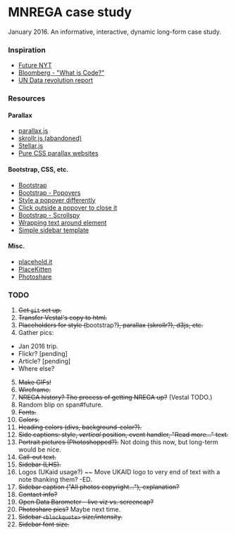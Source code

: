 MNREGA case study
=================

January 2016. An informative, interactive, dynamic long-form case study. 

### Inspiration
* [Future NYT](http://futurenytimes.org/)
* [Bloomberg - "What is Code?"](http://www.bloomberg.com/graphics/2015-paul-ford-what-is-code/)
* [UN Data revolution report](http://www.undatarevolution.org/report/)

### Resources

#### Parallax
* [parallax.js](https://pixelcog.github.io/parallax.js/)
* [skrollr.js (abandoned)](https://prinzhorn.github.io/skrollr/)
* [Stellar.js](http://markdalgleish.com/projects/stellar.js/)
* [Pure CSS parallax websites](http://keithclark.co.uk/articles/pure-css-parallax-websites/)

#### Bootstrap, CSS, etc.
* [Bootstrap](https://getbootstrap.com/)
* [Bootstrap - Popovers](https://getbootstrap.com/javascript/#popovers)
* [Style a popover differently](http://tutsme-webdesign.info/bootstrap-3-popover-with-different-style/)
* [Click outside a popover to close it](https://stackoverflow.com/questions/152975/how-to-detect-a-click-outside-an-element)
* [Bootstrap - Scrollspy](https://getbootstrap.com/javascript/#scrollspy)
* [Wrapping text around element](https://stackoverflow.com/questions/6217907/wrapping-text-block-elements-around-images)
* [Simple sidebar template](http://startbootstrap.com/template-overviews/simple-sidebar/)

#### Misc.
* [placehold.it](https://placehold.it/)
* [PlaceKitten](http://placekitten.com/)
* [Photoshare](http://www.photoshare.org/)

### TODO
1. ~~Get `git` set up.~~
2. ~~Transfer Vestal's copy to html.~~
3. ~~Placeholders for style (~~bootstrap?~~), parallax (skrollr?), ~~d3js~~, etc.~~
4. Gather pics:
  * Jan 2016 trip.
  * Flickr? [pending]
  * Article? [pending]
  * Where else?
5. ~~Make GIFs!~~
6. ~~Wireframe.~~
7. ~~NREGA history? The process of getting NREGA up?~~ (Vestal TODO.)
8. Random blip on span#future.
9. ~~Fonts.~~
10. ~~Colors.~~
11. ~~Heading colors (divs, background-color?).~~
12. ~~Side captions: ~~style~~, ~~*vertical* position~~, ~~event handler,~~ "Read more..." text.~~
13. ~~Portrait pictures (Photoshopped?).~~ Not doing this now, but long-term would be nice.
14. ~~Call-out text.~~
15. ~~Sidebar (LHS).~~
16. Logos (UKaid usage?) ~~ Move UKAID logo to very end of text with a note thanking them? -ED.
17. ~~Sidebar caption ("All photos copyright..."), explanation?~~
18. ~~Contact info?~~
19. ~~Open Data Barometer - live viz vs. screencap?~~
20. ~~Photoshare pics?~~ Maybe next time.
21. ~~Sidebar `<blockquote>` size/intensity.~~
22. ~~Sidebar font size.~~
